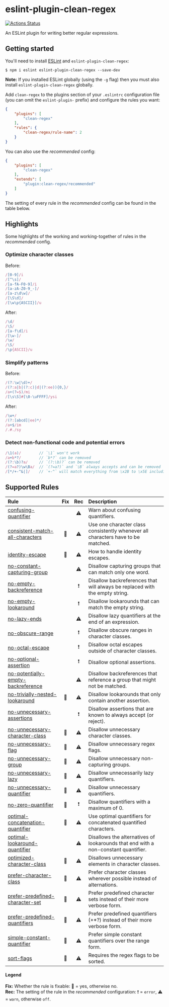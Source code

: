 # eslint-plugin-clean-regex

[![Actions Status](https://github.com/RunDevelopment/eslint-plugin-clean-regex/workflows/Node.js%20CI/badge.svg)](https://github.com/RunDevelopment/eslint-plugin-clean-regex/actions)

An ESLint plugin for writing better regular expressions.


## Getting started

You'll need to install [ESLint](http://eslint.org) and `eslint-plugin-clean-regex`:

```
$ npm i eslint eslint-plugin-clean-regex --save-dev
```

**Note:** If you installed ESLint globally (using the `-g` flag) then you must also install `eslint-plugin-clean-regex` globally.

Add `clean-regex` to the plugins section of your `.eslintrc` configuration file (you can omit the `eslint-plugin-` prefix) and configure the rules you want:

```json
{
    "plugins": [
        "clean-regex"
    ],
    "rules": {
        "clean-regex/rule-name": 2
    }
}
```

You can also use the _recommended_ config:

```json
{
    "plugins": [
        "clean-regex"
    ],
    "extends": [
        "plugin:clean-regex/recommended"
    ]
}
```

The setting of every rule in the _recommended_ config can be found in the table below.


## Highlights

Some highlights of the working and working-together of rules in the _recommended_ config.

### Optimize character classes

Before:

```js
/[0-9]/i
/[^\s]/
/[a-fA-F0-9]/i
/[a-zA-Z0-9_-]/
/[a-z\d\w]/
/[\S\d]/
/[\w\p{ASCII}]/u
```

After:

```js
/\d/
/\S/
/[a-f\d]/i
/[\w-]/
/\w/
/\S/
/\p{ASCII}/u
```

### Simplify patterns

Before:

```js
/(?:\w|\d)+/
/(?:a|b|(?:c)|d|(?:ee)){0,}/
/a+(?=$)/mi
/[\s\S]#[\0-\uFFFF]/ysi
```

After:

```js
/\w+/
/(?:[abcd]|ee)*/
/a+$/im
/.#./sy
```

### Detect non-functional code and potential errors

```js
/\1(a)/        // `\1` won't work
/a+b*?/        // `b*?` can be removed
/(?:\b)?a/     // `(?:\b)?` can be removed
/(?=a?)\w\Ba/  // `(?=a?)` and `\B` always accepts and can be removed
/[*/+-^&|]/    // `+-^` will match everything from \x2B to \x5E including all character A to Z
```


## Supported Rules

| Rule | Fix | Rec | Description |
| :--- | :--: | :--: | :--- |
| [confusing-quantifier](https://github.com/RunDevelopment/eslint-plugin-clean-regex/blob/master/docs/rules/confusing-quantifier.md) |  | :warning: | Warn about confusing quantifiers. |
| [consistent-match-all-characters](https://github.com/RunDevelopment/eslint-plugin-clean-regex/blob/master/docs/rules/consistent-match-all-characters.md) | :wrench: | :warning: | Use one character class consistently whenever all characters have to be matched. |
| [identity-escape](https://github.com/RunDevelopment/eslint-plugin-clean-regex/blob/master/docs/rules/identity-escape.md) | :wrench: | :warning: | How to handle identity escapes. |
| [no-constant-capturing-group](https://github.com/RunDevelopment/eslint-plugin-clean-regex/blob/master/docs/rules/no-constant-capturing-group.md) |  | :warning: | Disallow capturing groups that can match only one word. |
| [no-empty-backreference](https://github.com/RunDevelopment/eslint-plugin-clean-regex/blob/master/docs/rules/no-empty-backreference.md) |  | :heavy_exclamation_mark: | Disallow backreferences that will always be replaced with the empty string. |
| [no-empty-lookaround](https://github.com/RunDevelopment/eslint-plugin-clean-regex/blob/master/docs/rules/no-empty-lookaround.md) |  | :heavy_exclamation_mark: | Disallow lookarounds that can match the empty string. |
| [no-lazy-ends](https://github.com/RunDevelopment/eslint-plugin-clean-regex/blob/master/docs/rules/no-lazy-ends.md) |  | :warning: | Disallow lazy quantifiers at the end of an expression. |
| [no-obscure-range](https://github.com/RunDevelopment/eslint-plugin-clean-regex/blob/master/docs/rules/no-obscure-range.md) |  | :heavy_exclamation_mark: | Disallow obscure ranges in character classes. |
| [no-octal-escape](https://github.com/RunDevelopment/eslint-plugin-clean-regex/blob/master/docs/rules/no-octal-escape.md) |  | :heavy_exclamation_mark: | Disallow octal escapes outside of character classes. |
| [no-optional-assertion](https://github.com/RunDevelopment/eslint-plugin-clean-regex/blob/master/docs/rules/no-optional-assertion.md) |  | :heavy_exclamation_mark: | Disallow optional assertions. |
| [no-potentially-empty-backreference](https://github.com/RunDevelopment/eslint-plugin-clean-regex/blob/master/docs/rules/no-potentially-empty-backreference.md) |  | :warning: | Disallow backreferences that reference a group that might not be matched. |
| [no-trivially-nested-lookaround](https://github.com/RunDevelopment/eslint-plugin-clean-regex/blob/master/docs/rules/no-trivially-nested-lookaround.md) | :wrench: | :warning: | Disallow lookarounds that only contain another assertion. |
| [no-unnecessary-assertions](https://github.com/RunDevelopment/eslint-plugin-clean-regex/blob/master/docs/rules/no-unnecessary-assertions.md) |  | :heavy_exclamation_mark: | Disallow assertions that are known to always accept (or reject). |
| [no-unnecessary-character-class](https://github.com/RunDevelopment/eslint-plugin-clean-regex/blob/master/docs/rules/no-unnecessary-character-class.md) | :wrench: | :warning: | Disallow unnecessary character classes. |
| [no-unnecessary-flag](https://github.com/RunDevelopment/eslint-plugin-clean-regex/blob/master/docs/rules/no-unnecessary-flag.md) | :wrench: | :warning: | Disallow unnecessary regex flags. |
| [no-unnecessary-group](https://github.com/RunDevelopment/eslint-plugin-clean-regex/blob/master/docs/rules/no-unnecessary-group.md) | :wrench: | :warning: | Disallow unnecessary non-capturing groups. |
| [no-unnecessary-lazy](https://github.com/RunDevelopment/eslint-plugin-clean-regex/blob/master/docs/rules/no-unnecessary-lazy.md) | :wrench: | :warning: | Disallow unnecessarily lazy quantifiers. |
| [no-unnecessary-quantifier](https://github.com/RunDevelopment/eslint-plugin-clean-regex/blob/master/docs/rules/no-unnecessary-quantifier.md) | :wrench: | :warning: | Disallow unnecessary quantifiers. |
| [no-zero-quantifier](https://github.com/RunDevelopment/eslint-plugin-clean-regex/blob/master/docs/rules/no-zero-quantifier.md) | :wrench: | :heavy_exclamation_mark: | Disallow quantifiers with a maximum of 0. |
| [optimal-concatenation-quantifier](https://github.com/RunDevelopment/eslint-plugin-clean-regex/blob/master/docs/rules/optimal-concatenation-quantifier.md) | :wrench: | :warning: | Use optimal quantifiers for concatenated quantified characters. |
| [optimal-lookaround-quantifier](https://github.com/RunDevelopment/eslint-plugin-clean-regex/blob/master/docs/rules/optimal-lookaround-quantifier.md) |  | :warning: | Disallows the alternatives of lookarounds that end with a non-constant quantifier. |
| [optimized-character-class](https://github.com/RunDevelopment/eslint-plugin-clean-regex/blob/master/docs/rules/optimized-character-class.md) | :wrench: | :warning: | Disallows unnecessary elements in character classes. |
| [prefer-character-class](https://github.com/RunDevelopment/eslint-plugin-clean-regex/blob/master/docs/rules/prefer-character-class.md) | :wrench: | :warning: | Prefer character classes wherever possible instead of alternations. |
| [prefer-predefined-character-set](https://github.com/RunDevelopment/eslint-plugin-clean-regex/blob/master/docs/rules/prefer-predefined-character-set.md) | :wrench: | :warning: | Prefer predefined character sets instead of their more verbose form. |
| [prefer-predefined-quantifiers](https://github.com/RunDevelopment/eslint-plugin-clean-regex/blob/master/docs/rules/prefer-predefined-quantifiers.md) | :wrench: | :warning: | Prefer predefined quantifiers (+*?) instead of their more verbose form. |
| [simple-constant-quantifier](https://github.com/RunDevelopment/eslint-plugin-clean-regex/blob/master/docs/rules/simple-constant-quantifier.md) | :wrench: | :warning: | Prefer simple constant quantifiers over the range form. |
| [sort-flags](https://github.com/RunDevelopment/eslint-plugin-clean-regex/blob/master/docs/rules/sort-flags.md) | :wrench: | :warning: | Requires the regex flags to be sorted. |

#### Legend

__Fix:__ Whether the rule is fixable: :wrench: = yes, otherwise no. <br>
__Rec:__ The setting of the rule in the _recommended_ configuration: :heavy_exclamation_mark: = `error`, :warning: = `warn`, otherwise `off`.
